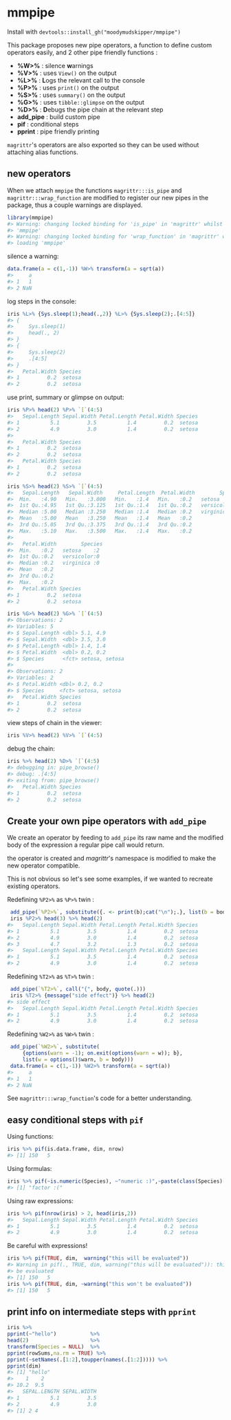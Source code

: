 <!-- README.md is generated from README.Rmd. Please edit that file -->
mmpipe
======

Install with `devtools::install_gh("moodymudskipper/mmpipe")`

This package proposes new pipe operators, a function to define custom operators easily, and 2 other pipe friendly functions :

-   **%W&gt;%** : silence **w**arnings
-   **%V&gt;%** : uses `View()` on the output
-   **%L&gt;%** : **L**ogs the relevant call to the console
-   **%P&gt;%** : uses `print()` on the output
-   **%S&gt;%** : uses `summary()` on the output
-   **%G&gt;%** : uses `tibble::glimpse` on the output
-   **%D&gt;%** : **D**ebugs the pipe chain at the relevant step
-   **add\_pipe** : build custom pipe
-   **pif** : conditional steps
-   **pprint** : pipe friendly printing

`magrittr`'s operators are also exported so they can be used without attaching alias functions.

new operators
-------------

When we attach `mmpipe` the functions `magrittr:::is_pipe` and `magrittr:::wrap_function` are modified to register our new pipes in the package, thus a couple warnings are displayed.

``` r
library(mmpipe)
#> Warning: changing locked binding for 'is_pipe' in 'magrittr' whilst loading
#> 'mmpipe'
#> Warning: changing locked binding for 'wrap_function' in 'magrittr' whilst
#> loading 'mmpipe'
```

silence a warning:

``` r
data.frame(a = c(1,-1)) %W>% transform(a = sqrt(a))
#>     a
#> 1   1
#> 2 NaN
```

log steps in the console:

``` r
iris %L>% {Sys.sleep(1);head(.,2)} %L>% {Sys.sleep(2);.[4:5]}
#> {
#>     Sys.sleep(1)
#>     head(., 2)
#> }
#> {
#>     Sys.sleep(2)
#>     .[4:5]
#> }
#>   Petal.Width Species
#> 1         0.2  setosa
#> 2         0.2  setosa
```

use print, summary or glimpse on output:

``` r
iris %P>% head(2) %P>% `[`(4:5)
#>   Sepal.Length Sepal.Width Petal.Length Petal.Width Species
#> 1          5.1         3.5          1.4         0.2  setosa
#> 2          4.9         3.0          1.4         0.2  setosa
#> 
#>   Petal.Width Species
#> 1         0.2  setosa
#> 2         0.2  setosa
#>   Petal.Width Species
#> 1         0.2  setosa
#> 2         0.2  setosa

iris %S>% head(2) %S>% `[`(4:5)
#>   Sepal.Length   Sepal.Width     Petal.Length  Petal.Width        Species 
#>  Min.   :4.90   Min.   :3.000   Min.   :1.4   Min.   :0.2   setosa    :2  
#>  1st Qu.:4.95   1st Qu.:3.125   1st Qu.:1.4   1st Qu.:0.2   versicolor:0  
#>  Median :5.00   Median :3.250   Median :1.4   Median :0.2   virginica :0  
#>  Mean   :5.00   Mean   :3.250   Mean   :1.4   Mean   :0.2                 
#>  3rd Qu.:5.05   3rd Qu.:3.375   3rd Qu.:1.4   3rd Qu.:0.2                 
#>  Max.   :5.10   Max.   :3.500   Max.   :1.4   Max.   :0.2                 
#> 
#>   Petal.Width        Species 
#>  Min.   :0.2   setosa    :2  
#>  1st Qu.:0.2   versicolor:0  
#>  Median :0.2   virginica :0  
#>  Mean   :0.2                 
#>  3rd Qu.:0.2                 
#>  Max.   :0.2
#>   Petal.Width Species
#> 1         0.2  setosa
#> 2         0.2  setosa

iris %G>% head(2) %G>% `[`(4:5)
#> Observations: 2
#> Variables: 5
#> $ Sepal.Length <dbl> 5.1, 4.9
#> $ Sepal.Width  <dbl> 3.5, 3.0
#> $ Petal.Length <dbl> 1.4, 1.4
#> $ Petal.Width  <dbl> 0.2, 0.2
#> $ Species      <fct> setosa, setosa
#> 
#> Observations: 2
#> Variables: 2
#> $ Petal.Width <dbl> 0.2, 0.2
#> $ Species     <fct> setosa, setosa
#>   Petal.Width Species
#> 1         0.2  setosa
#> 2         0.2  setosa
```

view steps of chain in the viewer:

``` r
iris %V>% head(2) %V>% `[`(4:5)
```

debug the chain:

``` r
iris %>% head(2) %D>% `[`(4:5)
#> debugging in: pipe_browse()
#> debug: .[4:5]
#> exiting from: pipe_browse()
#>   Petal.Width Species
#> 1         0.2  setosa
#> 2         0.2  setosa
```

Create your own pipe operators with `add_pipe`
----------------------------------------------

We create an operator by feeding to `add_pipe` its raw name and the modified body of the expression a regular pipe call would return.

the operator is created and *magrittr*'s namespace is modified to make the new operator compatible.

This is not obvious so let's see some examples, if we wanted to recreate existing operators.

Redefining `%P2>%` as `%P>%` twin :

``` r
 add_pipe(`%P2>%`, substitute({. <- print(b);cat("\n");.}, list(b = body)))
 iris %P2>% head(3) %>% head(2)
#>   Sepal.Length Sepal.Width Petal.Length Petal.Width Species
#> 1          5.1         3.5          1.4         0.2  setosa
#> 2          4.9         3.0          1.4         0.2  setosa
#> 3          4.7         3.2          1.3         0.2  setosa
#>   Sepal.Length Sepal.Width Petal.Length Petal.Width Species
#> 1          5.1         3.5          1.4         0.2  setosa
#> 2          4.9         3.0          1.4         0.2  setosa
```

Redefining `%T2>%` as `%T>%` twin :

``` r
 add_pipe(`%T2>%`, call("{", body, quote(.)))
 iris %T2>% {message("side effect")} %>% head(2)
#> side effect
#>   Sepal.Length Sepal.Width Petal.Length Petal.Width Species
#> 1          5.1         3.5          1.4         0.2  setosa
#> 2          4.9         3.0          1.4         0.2  setosa
```

Redefining `%W2>%` as `%W>%` twin :

``` r
 add_pipe(`%W2>%`, substitute(
     {options(warn = -1); on.exit(options(warn = w)); b},
     list(w = options()$warn, b = body)))
 data.frame(a = c(1,-1)) %W2>% transform(a = sqrt(a))
#>     a
#> 1   1
#> 2 NaN
```

See `magrittr:::wrap_function`'s code for a better understanding.

easy conditional steps with `pif`
---------------------------------

Using functions:

``` r
iris %>% pif(is.data.frame, dim, nrow)
#> [1] 150   5
```

Using formulas:

``` r
iris %>% pif(~is.numeric(Species), ~"numeric :)",~paste(class(Species)[1],":("))
#> [1] "factor :("
```

Using raw expressions:

``` r
iris %>% pif(nrow(iris) > 2, head(iris,2))
#>   Sepal.Length Sepal.Width Petal.Length Petal.Width Species
#> 1          5.1         3.5          1.4         0.2  setosa
#> 2          4.9         3.0          1.4         0.2  setosa
```

Be careful with expressions!

``` r
iris %>% pif(TRUE, dim,  warning("this will be evaluated"))
#> Warning in pif(., TRUE, dim, warning("this will be evaluated")): this will
#> be evaluated
#> [1] 150   5
iris %>% pif(TRUE, dim, ~warning("this won't be evaluated"))
#> [1] 150   5
```

print info on intermediate steps with `pprint`
----------------------------------------------

``` r
iris %>%
pprint(~"hello")           %>%
head(2)                    %>%
transform(Species = NULL)  %>%
pprint(rowSums,na.rm = TRUE) %>%
pprint(~setNames(.[1:2],toupper(names(.[1:2])))) %>%
pprint(dim)
#> [1] "hello"
#>    1    2 
#> 10.2  9.5 
#>   SEPAL.LENGTH SEPAL.WIDTH
#> 1          5.1         3.5
#> 2          4.9         3.0
#> [1] 2 4
```
